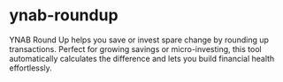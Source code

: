 # ynab-roundup
YNAB Round Up helps you save or invest spare change by rounding up transactions. Perfect for growing savings or micro-investing, this tool automatically calculates the difference and lets you build financial health effortlessly.
